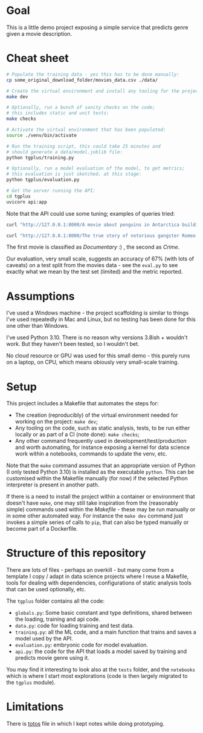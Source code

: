 # Goal

This is a little demo project exposing a simple service that 
predicts genre given a movie description.

# Cheat sheet

```bash
# Populate the training data - yes this has to be done manually:
cp some_original_download_folder/movies_data.csv ./data/

# Create the virtual environment and install any tooling for the project:
make dev

# Optionally, run a bunch of sanity checks on the code;
# this includes static and unit tests:
make checks

# Activate the virtual environment that has been populated:
source ./venv/bin/activate

# Run the training script, this could take 25 minutes and
# should generate a data/model.joblib file:
python tgplus/training.py

# Optionally, run a model evaluation of the model, to get metrics;
# this evaluation is just sketched, at this stage:
python tgplus/evaluation.py

# Get the server running the API:
cd tgplus
uvicorn api:app
```

Note that the API could use some tuning; examples of queries tried:
```bash
curl "http://127.0.0.1:8000/A movie about penguins in Antarctica building a spaceship to go to Mars."

curl "http://127.0.0.1:8000/The true story of notorious gangster Romeo Corleone's downfall."
```
The first movie is classified as _Documentary_ :) , the second as _Crime_.

Our evaluation, very small scale, suggests an accuracy of 67% (with lots of caveats)
on a test split from the movies data - see the `eval.py` to see exactly what we mean by the test set (limited) and the metric reported.


# Assumptions

I've used a Windows machine - the project scaffolding is similar to things I've used
repeatedly in Mac and Linux, but no testing has been done for this one other than Windows.

I've used Python 3.10. There is no reason why versions 3.8ish + wouldn't work. 
But they haven't been tested, so I wouldn't bet.

No cloud resource or GPU was used for this small demo - this purely runs on a laptop, on CPU, 
which means obiously very small-scale training.

# Setup

This project includes a Makefile that automates the steps for:
- The creation (reproducibly) of the virtual environment needed for working on the project: `make dev`;
- Any tooling on the code, such as static analysis, tests, to be run either locally or as part of a CI (note done): `make checks`;
- Any other command frequently used in development/test/production and worth automating,
  for instance exposing a kernel for data science work within a notebooks, commands to update the venv, etc.

Note that the `make` command assumes that an appropriate version of Python (I only tested Python 3.10) is installed
as the executable `python`. This can be customised within the Makefile manually (for now) if the 
selected Python interpreter is present in another path. 

If there is a need to install the project within a container or environment that doesn't have `make`, 
one may still take inspiration from the (reasonably simple) commands used within the _Makefile_ - 
these may be run manually or in some other automated way. For instance the `make dev` command just 
invokes a simple series of calls to `pip`, that can also be typed manually or become part of a Dockerfile.

# Structure of this repository

There are lots of files - perhaps an overkill - but many come from a template I copy / adapt in 
data science projects where I reuse a Makefile, tools for dealing with dependencies, configurations of 
static analysis tools that can be used optionally, etc. 

The `tgplus` folder contains all the code:
- `globals.py`: Some basic constant and type definitions, shared between the loading, training and api code.
- `data.py`: code for loading training and test data.
- `training.py`: all the ML code, and a main function that trains and saves a model used by the API.
- `evaluation.py`: embryonic code for model evaluation.
- `api.py`: the code for the API that loads a model saved by training and predicts movie genre using it.

You may find it interesting to look also at the `tests` folder, and the `notebooks` which is where I 
start most explorations (code is then largely migrated to the `tgplus` module). 

# Limitations

There is [totos](./todos.txt) file in which I kept notes while doing prototyping.

